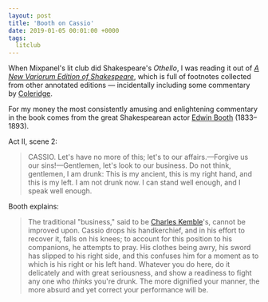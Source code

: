 ```yaml
---
layout: post
title: 'Booth on Cassio'
date: 2019-01-05 00:01:00 +0000
tags:
  litclub
---
```


When Mixpanel's lit club did Shakespeare's _Othello_, I was reading it out of
[_A New Variorum Edition of Shakespeare_](https://amzn.to/2C3Yea8), which is
full of footnotes collected from other annotated editions — incidentally including
some commentary by [Coleridge](http://theshakespeareblog.com/2015/10/samuel-taylor-coleridge-and-shakespeare/).

For my money the most consistently amusing and enlightening commentary in the book
comes from the great Shakespearean actor [Edwin Booth](https://en.wikipedia.org/wiki/Edwin_Booth)
(1833–1893).

Act II, scene 2:

> CASSIO. Let's have no more of this; let's to our affairs.—Forgive
> us our sins!—Gentlemen, let's look to our business. Do not think,
> gentlemen, I am drunk: This is my ancient, this is my right hand,
> and this is my left. I am not drunk now. I can stand well enough,
> and I speak well enough.

Booth explains:

> The traditional "business," said to be [Charles Kemble](https://en.wikipedia.org/wiki/Charles_Kemble)'s, cannot be improved upon.
> Cassio drops his handkerchief, and in his effort to recover it, falls on his knees;
> to account for this position to his companions, he attempts to pray. His clothes
> being awry, his sword has slipped to his right side, and this confuses him for
> a moment as to which is his right or his left hand. Whatever you do here, do it
> delicately and with great seriousness, and show a readiness to fight any one who
> *thinks* you're drunk. The more dignified your manner, the more absurd and yet
> correct your performance will be.
